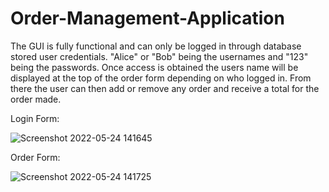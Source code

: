 # Order-Management-Application

The GUI is fully functional and can only be logged in through database stored user credentials. "Alice" or "Bob" being the usernames and "123" being the passwords. Once access is obtained the users name will be displayed at the top of the order form depending on who logged in. From there the user can then add or remove any order and receive a total for the order made. 

Login Form:

![Screenshot 2022-05-24 141645](https://user-images.githubusercontent.com/50154378/170115129-b22d087a-0d3d-4465-93d2-661155e68848.png)


Order Form:

![Screenshot 2022-05-24 141725](https://user-images.githubusercontent.com/50154378/170115136-85111198-82fc-4d7b-9e5b-f0de1069d652.png)
